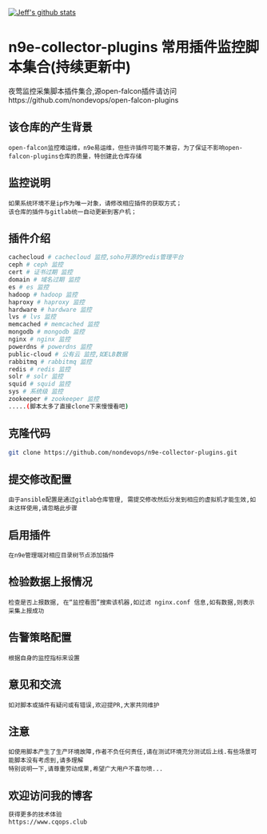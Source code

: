 
[![Jeff's github stats](https://github-readme-stats.vercel.app/api?username=nondevops&show_icons=true&theme=dark&layout=compact)](https://github.com/anuraghazra/github-readme-stats)


# n9e-collector-plugins 常用插件监控脚本集合(持续更新中)
夜莺监控采集脚本插件集合,源open-falcon插件请访问https://github.com/nondevops/open-falcon-plugins

## 该仓库的产生背景

``` text
open-falcon监控难运维，n9e易运维，但些许插件可能不兼容，为了保证不影响open-falcon-plugins仓库的质量，特创建此仓库存储
```

## 监控说明

``` text
如果系统环境不是ip作为唯一对象，请修改相应插件的获取方式；
该仓库的插件与gitlab统一自动更新到客户机；
```

## 插件介绍

``` bash
cachecloud # cachecloud 监控,soho开源的redis管理平台
ceph # ceph 监控
cert # 证书过期 监控
domain # 域名过期 监控
es # es 监控
hadoop # hadoop 监控
haproxy # haproxy 监控
hardware # hardware 监控
lvs # lvs 监控
memcached # memcached 监控
mongodb # mongodb 监控
nginx # nginx 监控
powerdns # powerdns 监控
public-cloud # 公有云 监控,如ELB数据
rabbitmq # rabbitmq 监控
redis # redis 监控
solr # solr 监控
squid # squid 监控
sys # 系统级 监控
zookeeper # zookeeper 监控
.....(脚本太多了直接clone下来慢慢看吧)


```

## 克隆代码

``` bash
git clone https://github.com/nondevops/n9e-collector-plugins.git
```

## 提交修改配置

``` text
由于ansible配置是通过gitlab仓库管理, 需提交修改然后分发到相应的虚拟机才能生效,如未这样使用,请忽略此步骤
```

## 启用插件

``` text
在n9e管理端对相应目录树节点添加插件
```

## 检验数据上报情况

``` text
检查是否上报数据, 在“监控看图”搜索该机器,如过滤 nginx.conf 信息,如有数据,则表示采集上报成功
```

## 告警策略配置

``` text
根据自身的监控指标来设置
```
## 意见和交流
```
如对脚本或插件有疑问或有错误,欢迎提PR,大家共同维护
```

## 注意
```
如使用脚本产生了生产环境故障,作者不负任何责任,请在测试环境充分测试后上线.有些场景可能脚本没有考虑到,请多理解
特别说明一下,请尊重劳动成果,希望广大用户不喜勿喷...
```

## 欢迎访问我的博客

``` bash
获得更多的技术体验
https://www.cqops.club
```
